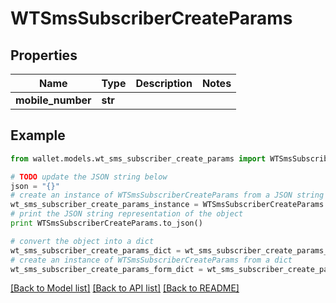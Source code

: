# WTSmsSubscriberCreateParams


## Properties

Name | Type | Description | Notes
------------ | ------------- | ------------- | -------------
**mobile_number** | **str** |  | 

## Example

```python
from wallet.models.wt_sms_subscriber_create_params import WTSmsSubscriberCreateParams

# TODO update the JSON string below
json = "{}"
# create an instance of WTSmsSubscriberCreateParams from a JSON string
wt_sms_subscriber_create_params_instance = WTSmsSubscriberCreateParams.from_json(json)
# print the JSON string representation of the object
print WTSmsSubscriberCreateParams.to_json()

# convert the object into a dict
wt_sms_subscriber_create_params_dict = wt_sms_subscriber_create_params_instance.to_dict()
# create an instance of WTSmsSubscriberCreateParams from a dict
wt_sms_subscriber_create_params_form_dict = wt_sms_subscriber_create_params.from_dict(wt_sms_subscriber_create_params_dict)
```
[[Back to Model list]](../README.md#documentation-for-models) [[Back to API list]](../README.md#documentation-for-api-endpoints) [[Back to README]](../README.md)


